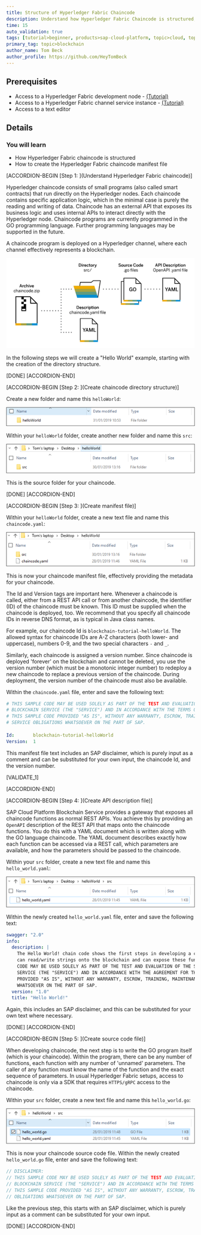 ```yaml
---
title: Structure of Hyperledger Fabric Chaincode
description: Understand how Hyperledger Fabric Chaincode is structured, including how to create the initial directory and manifest file for chaincode.
time: 15
auto_validation: true
tags: [tutorial>beginner, products>sap-cloud-platform, topic>cloud, topic>blockchain]
primary_tag: topic>blockchain
author_name: Tom Beck
author_profile: https://github.com/HeyTomBeck
---
```

## Prerequisites
 - Access to a Hyperledger Fabric development node - [(Tutorial)](https://developers.sap.com/tutorials/blockchain-create-hlf-node.html)
 - Access to a Hyperledger Fabric channel service instance - [(Tutorial)](https://developers.sap.com/tutorials/blockchain-hlf-channel.html)
 - Access to a text editor

## Details
### You will learn
  - How Hyperledger Fabric chaincode is structured
  - How to create the Hyperledger Fabric chaincode manifest file

[ACCORDION-BEGIN [Step 1: ](Understand Hyperledger Fabric chaincode)]

Hyperledger chaincode consists of small programs (also called smart contracts) that run directly on the Hyperledger nodes. Each chaincode contains specific application logic, which in the minimal case is purely the reading and writing of data. Chaincode has an external API that exposes its business logic and uses internal APIs to interact directly with the Hyperledger node. Chaincode programs are currently programmed in the GO programming language. Further programming languages may be supported in the future.

A chaincode program is deployed on a Hyperledger channel, where each channel effectively represents a blockchain.

![Image depicting Hyperledger Fabric chaincode structure](01--Chaincode-Structure.png)

In the following steps we will create a "Hello World" example, starting with the creation of the directory structure.

[DONE]
[ACCORDION-END]

[ACCORDION-BEGIN [Step 2: ](Create chaincode directory structure)]

Create a new folder and name this `helloWorld`:

![Image depicting creation of HLF chaincode directory](02--Create-Structure.png)

Within your `helloWorld` folder, create another new folder and name this `src`:

![Image depicting creation of HLF chaincode directory](03--Create-Structure-SRC.png)

This is the source folder for your chaincode.

[DONE]
[ACCORDION-END]

[ACCORDION-BEGIN [Step 3: ](Create manifest file)]

Within your `helloWorld` folder, create a new text file and name this `chaincode.yaml`:

![Image depicting creation of HLF chaincode directory](04--Create-Manifest.png)

This is now your chaincode manifest file, effectively providing the metadata for your chaincode.

The Id and Version tags are important here.   Whenever a chaincode is called, either from a REST API call or from another chaincode, the identifier (ID) of the chaincode must be known. This ID must be supplied when the chaincode is deployed, too.
We recommend that you specify all chaincode IDs in reverse DNS format, as is typical in Java class names.

For example, our chaincode Id is `blockchain-tutorial-helloWorld`. The allowed syntax for chaincode IDs are A-Z characters (both lower- and uppercase), numbers 0-9, and the two special characters `-` and `_`.

Similarly, each chaincode is assigned a version number. Since chaincode is deployed 'forever' on the blockchain and cannot be deleted, you use the version number (which must be a monotonic integer number) to redeploy a new chaincode to replace a previous version of the chaincode. During deployment, the version number of the chaincode must also be available.

Within the `chaincode.yaml` file, enter and save the following text:

```YAML
# THIS SAMPLE CODE MAY BE USED SOLELY AS PART OF THE TEST AND EVALUATION OF THE SAP CLOUD PLATFORM
# BLOCKCHAIN SERVICE (THE "SERVICE") AND IN ACCORDANCE WITH THE TERMS OF THE AGREEMENT FOR THE SERVICE.
# THIS SAMPLE CODE PROVIDED "AS IS", WITHOUT ANY WARRANTY, ESCROW, TRAINING, MAINTENANCE, OR
# SERVICE OBLIGATIONS WHATSOEVER ON THE PART OF SAP.

Id:       blockchain-tutorial-helloWorld
Version:  1
```

This manifest file text includes an SAP disclaimer, which is purely input as a comment and can be substituted for your own input, the chaincode Id, and the version number.

[VALIDATE_1]

[ACCORDION-END]

[ACCORDION-BEGIN [Step 4: ](Create API description file)]

SAP Cloud Platform Blockchain Service provides a gateway that exposes all chaincode functions as normal REST APIs. You achieve this by providing an `OpenAPI` description of the REST API that maps onto the chaincode functions. You do this with a YAML document which is written along with the GO language chaincode. The YAML document describes exactly how each function can be accessed via a REST call, which parameters are available, and how the parameters should be passed to the chaincode.

Within your `src` folder, create a new text file and name this `hello_world.yaml`:

![Image depicting creation of HLF chaincode directory](07--Go-File.png)

Within the newly created `hello_world.yaml` file, enter and save the following text:

```YAML
swagger: "2.0"
info:
  description: |
    The Hello World! chain code shows the first steps in developing a chaincode that
    can read/write strings onto the blockchain and can expose these functions as REST API. THIS SAMPLE
    CODE MAY BE USED SOLELY AS PART OF THE TEST AND EVALUATION OF THE SAP CLOUD PLATFORM BLOCKCHAIN
    SERVICE (THE "SERVICE") AND IN ACCORDANCE WITH THE AGREEMENT FOR THE SERVICE. THIS SAMPLE CODE
    PROVIDED "AS IS", WITHOUT ANY WARRANTY, ESCROW, TRAINING, MAINTENANCE, OR SERVICE OBLIGATIONS
    WHATSOEVER ON THE PART OF SAP.
  version: "1.0"
  title: "Hello World!"
```

Again, this includes an SAP disclaimer, and this can be substituted for your own text where necessary.

[DONE]
[ACCORDION-END]

[ACCORDION-BEGIN [Step 5: ](Create source code file)]

When developing chaincode, the next step is to write the GO program itself (which is your chaincode). Within the program, there can be any number of functions, each function with any number of 'unnamed' parameters. The caller of any function must know the name of the function and the exact sequence of parameters. In usual Hyperledger Fabric setups, access to chaincode is only via a SDK that requires `HTTPS/gRPC` access to the chaincode.

Within your `src` folder, create a new text file and name this `hello_world.go`:

![Image depicting creation of HLF chaincode directory](09--YAML-file.png)

This is now your chaincode source code file. Within the newly created `hello_world.go` file, enter and save the following text:

``` GO
// DISCLAIMER:
// THIS SAMPLE CODE MAY BE USED SOLELY AS PART OF THE TEST AND EVALUATION OF THE SAP CLOUD PLATFORM
// BLOCKCHAIN SERVICE (THE "SERVICE") AND IN ACCORDANCE WITH THE TERMS OF THE AGREEMENT FOR THE SERVICE.
// THIS SAMPLE CODE PROVIDED "AS IS", WITHOUT ANY WARRANTY, ESCROW, TRAINING, MAINTENANCE, OR SERVICE
// OBLIGATIONS WHATSOEVER ON THE PART OF SAP.
```

Like the previous step, this starts with an SAP disclaimer, which is purely input as a comment can be substituted for your own input.


[DONE]
[ACCORDION-END]
